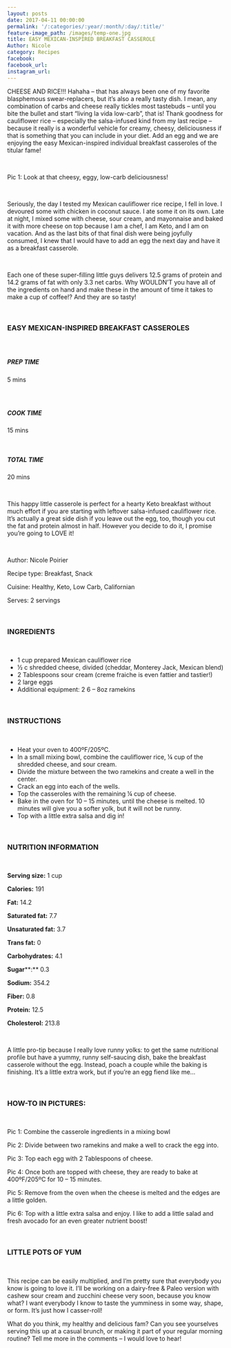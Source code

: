 ```yaml
---
layout: posts
date: 2017-04-11 00:00:00
permalink: '/:categories/:year/:month/:day/:title/'
feature-image_path: /images/temp-one.jpg
title: EASY MEXICAN-INSPIRED BREAKFAST CASSEROLE
Author: Nicole
category: Recipes
facebook:
facebook_url:
instagram_url:
---
```


CHEESE AND RICE!!! Hahaha – that has always been one of my favorite blasphemous swear-replacers, but it’s also a really tasty dish. I mean, any combination of carbs and cheese really tickles most tastebuds – until you bite the bullet and start “living la vida low-carb”, that is! Thank goodness for cauliflower rice – especially the salsa-infused kind from my last recipe –&nbsp; because it really is a wonderful vehicle for creamy, cheesy, deliciousness if that is something that you can include in your diet. Add an egg and we are enjoying the easy Mexican-inspired individual breakfast casseroles of the titular fame!

&nbsp;

Pic 1: Look at that cheesy, eggy, low-carb deliciousness!

&nbsp;

Seriously, the day I tested my Mexican cauliflower rice recipe, I fell in love. I devoured some with chicken in coconut sauce. I ate some it on its own. Late at night, I mixed some with cheese, sour cream, and mayonnaise and baked it with more cheese on top because I am a chef, I am Keto, and I am on vacation. And as the last bits of that final dish were being joyfully consumed, I knew that I would have to add an egg the next day and have it as a breakfast casserole.

&nbsp;

Each one of these super-filling little guys delivers 12.5 grams of protein and 14.2 grams of fat with only 3.3 net carbs. Why WOULDN’T you have all of the ingredients on hand and make these in the amount of time it takes to make a cup of coffee!? And they are so tasty!

&nbsp;

### EASY MEXICAN-INSPIRED BREAKFAST CASSEROLES

##### &nbsp;

##### PREP TIME

5 mins

##### &nbsp;

##### COOK TIME

15 mins

&nbsp;

##### TOTAL TIME

20 mins

&nbsp;

This happy little casserole is perfect for a hearty Keto breakfast without much effort if you are starting with leftover salsa-infused cauliflower rice. It’s actually a great side dish if you leave out the egg, too, though you cut the fat and protein almost in half. However you decide to do it, I promise you’re going to LOVE it!

&nbsp;

Author: Nicole Poirier

Recipe type: Breakfast, Snack

Cuisine: Healthy, Keto, Low Carb, Californian

Serves: 2 servings

&nbsp;

### INGREDIENTS

&nbsp;

* 1 cup prepared Mexican cauliflower rice
* ½ c shredded cheese, divided (cheddar, Monterey Jack, Mexican blend)
* 2 Tablespoons sour cream (creme fraiche is even fattier and tastier!)
* 2 large eggs
* Additional equipment: 2 6 – 8oz ramekins

&nbsp;

### INSTRUCTIONS

&nbsp;

* Heat your oven to 400&ordm;F/205&ordm;C.
* In a small mixing bowl, combine the cauliflower rice, ¼ cup of the shredded cheese, and sour cream.
* Divide the mixture between the two ramekins and create a well in the center.
* Crack an egg into each of the wells.
* Top the casseroles with the remaining ¼ cup of cheese.
* Bake in the oven for 10 – 15 minutes, until the cheese is melted. 10 minutes will give you a softer yolk, but it will not be runny.
* Top with a little extra salsa and dig in!

&nbsp;

### NUTRITION INFORMATION

&nbsp;

**Serving size:** 1 cup

**Calories:** 191

**Fat:** 14.2

**Saturated fat:** 7.7

**Unsaturated fat:** 3.7

**Trans fat:** 0

**Carbohydrates:** 4.1

**Sugar****:** 0.3

**Sodium:** 354.2

**Fiber:** 0.8

**Protein:** 12.5

**Cholesterol:** 213.8

&nbsp;

A little pro-tip because I really love runny yolks: to get the same nutritional profile but have a yummy, runny self-saucing dish, bake the breakfast casserole without the egg. Instead, poach a couple while the baking is finishing. It’s a little extra work, but if you’re an egg fiend like me…

&nbsp;

### HOW-TO IN PICTURES:

&nbsp;

Pic 1: Combine the casserole ingredients in a mixing bowl

Pic 2: Divide between two ramekins and make a well to crack the egg into.

Pic 3: Top each egg with 2 Tablespoons of cheese.

Pic 4: Once both are topped with cheese, they are ready to bake at 400&ordm;F/205&ordm;C for 10 – 15 minutes.

Pic 5: Remove from the oven when the cheese is melted and the edges are a little golden.

Pic 6: Top with a little extra salsa and enjoy. I like to add a little salad and fresh avocado for an even greater nutrient boost!

&nbsp;

### LITTLE POTS OF YUM

&nbsp;

This recipe can be easily multiplied, and I’m pretty sure that everybody you know is going to love it. I’ll be working on a dairy-free & Paleo version with cashew sour cream and zucchini cheese very soon, because you know what? I want everybody I know to taste the yumminess in some way, shape, or form. It’s just how I casser-roll!

What do you think, my healthy and delicious fam? Can you see yourselves serving this up at a casual brunch, or making it part of your regular morning routine? Tell me more in the comments – I would love to hear!
